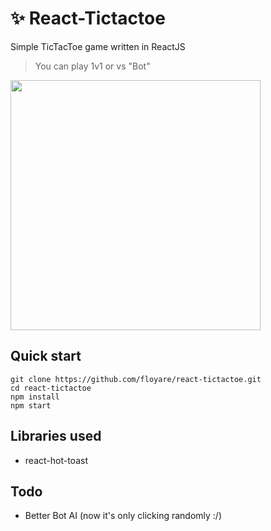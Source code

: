 # ✨ React-Tictactoe
Simple TicTacToe game written in ReactJS
> You can play 1v1 or vs "Bot"

<img src="https://i.ibb.co/mN3wcgc/r8jbhe-D0-XSp35.jpg" width="400px" lazyload></img>

## Quick start
  ```
  git clone https://github.com/floyare/react-tictactoe.git
  cd react-tictactoe
  npm install
  npm start
  ```
## Libraries used
  * react-hot-toast

## Todo
  * Better Bot AI (now it's only clicking randomly :/)
